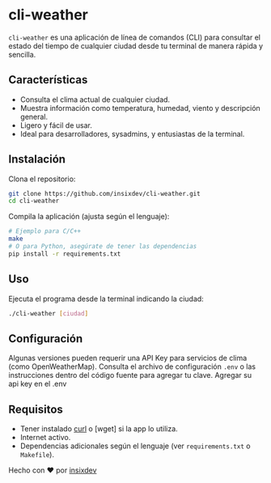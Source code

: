 # cli-weather

`cli-weather` es una aplicación de línea de comandos (CLI) para consultar el estado del tiempo de cualquier ciudad desde tu terminal de manera rápida y sencilla.

## Características

- Consulta el clima actual de cualquier ciudad.
- Muestra información como temperatura, humedad, viento y descripción general.
- Ligero y fácil de usar.
- Ideal para desarrolladores, sysadmins, y entusiastas de la terminal.

## Instalación

Clona el repositorio:

```bash
git clone https://github.com/insixdev/cli-weather.git
cd cli-weather
```

Compila la aplicación (ajusta según el lenguaje):

```bash
# Ejemplo para C/C++
make
# O para Python, asegúrate de tener las dependencias
pip install -r requirements.txt
```

## Uso

Ejecuta el programa desde la terminal indicando la ciudad:

```bash
./cli-weather [ciudad]
```



## Configuración

Algunas versiones pueden requerir una API Key para servicios de clima (como OpenWeatherMap). Consulta el archivo de configuración `.env` o las instrucciones dentro del código fuente para agregar tu clave.
Agregar su api key en el .env

## Requisitos

- Tener instalado [curl](https://curl.se/) o [wget] si la app lo utiliza.
- Internet activo.
- Dependencias adicionales según el lenguaje (ver `requirements.txt` o `Makefile`).




Hecho con ❤️ por [insixdev](https://github.com/insixdev)
